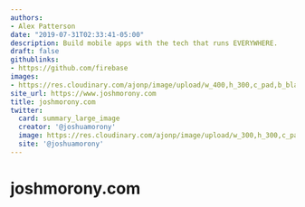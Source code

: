 ```yaml
---
authors:
- Alex Patterson
date: "2019-07-31T02:33:41-05:00"
description: Build mobile apps with the tech that runs EVERYWHERE.
draft: false
githublinks:
- https://github.com/firebase
images:
- https://res.cloudinary.com/ajonp/image/upload/w_400,h_300,c_pad,b_black/ajonp-ajonp-com/friends/josh_morony.png
site_url: https://www.joshmorony.com
title: joshmorony.com
twitter:
  card: summary_large_image
  creator: '@joshuamorony'
  image: https://res.cloudinary.com/ajonp/image/upload/w_300,h_300,c_pad,b_black/ajonp-ajonp-com/friends/josh_morony.png
  site: '@joshuamorony'
---
```


# joshmorony.com

